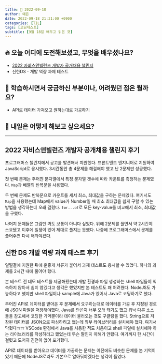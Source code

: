 ```yaml
---
title: 📸 2022-09-18
author: 예은
date: 2022-09-18 21:31:00 +0900
categories: [TIL]
tags: [코딩테스트]
subtitle: [9월 18일 배우고 읽은 것]
---
```


## 🔥 오늘 어디에 도전해보셨고, 무엇을 배우셨나요?

- [2022 자비스앤빌런즈 개발자 공개채용 챌린지](https://career.programmers.co.kr/competitions/2726)
- 신한DS - 개발 역량 과제 테스트

## 🌊 학습하시면서 궁금하신 부분이나, 어려웠던 점은 뭘까요?

- API로 데이터 가져오고 원하는대로 가공하기

## 🌟 내일은 어떻게 해보고 싶으세요?

---

## 2022 자비스앤빌런즈 개발자 공개채용 챌린지 후기

프로그래머스 챌린지에서 공고를 발견해서 지원했다. 프론트엔드 엔지니어로 지원하여 JavaScript로 응시했다. 3시간동안 총 4문제를 해결해야 했고 난 2문제만 성공했다.

첫 번째 문제는 주어진 문자열에서 특정 문자열 갯수에 따라 카운트를 측정하는 문제였다. `Map`과 배열의 반복문을 사용했다.

두 번째 문제도 반복문으로 카운트를 세서 최소, 최대값을 구하는 문제였다. 여기서도 `Map`을 사용했는데 Map에서 value가 Number일 때 최소 최대값을 쉽게 구할 수 있는 방법을 생각하는데 오래 걸렸다. `for...of`로 모든 key-value를 비교해서 최소, 최대값을 구했다.

나머지 문제들은 그림만 봐도 보통이 아니다 싶었다. 위에 2문제를 풀면서 약 2시간이 소요됐고 이후에 일정이 있어 제대로 풀지는 못했다. 나중에 프로그래머스에서 문제를 풀어주면 다시 해봐야겠다.

## 신한 DS 개발 역량 과제 테스트 후기

얼떨결에 지원한 뒤에 운좋게 서류가 붙어서 과제 테스트도 응시할 수 있었다. 하나의 과제를 2시간 내에 풀어야 했다.

본 테스트 전 데모 테스트를 제공해줬는데 개발 환경과 파일 생성하는 shell 파일들이 익숙하지 않아서 쉽지 않겠다고 생각은 했었지만 본 테스트도 꽤 어려웠다. NodeJS도 가능하다고 했지만 shell 파일이나 sample에 Java가 있어서 Java로 코딩하기로 했다.

주어진 API로 데이터를 받아온 후 문제에서 요구하는대로 데이터를 가공 후 지정된 경로에 JSON 파일을 저장해야했다. Java를 안쓴지 너무 오래 돼기도 했고 워낙 다른 소스들을 참고해서 코딩한 기억뿐이라 데이터 불러오는 것도 구글링을 했다. String으로 저장된 데이터를 JSON으로 파싱하려고 했는데 외부 라이브러리를 설치해야 했다. 여기서 막혔다ㅠㅠ VSCode 환경에서 Java를 사용한 적도 처음이고 shell 파일에 설치해야 하는 라이브러리를 작성하라고 했었는데 무슨 말인지 이해가 안됐다. 여기까지 한 시간이 걸렸고 도저히 진전이 없어 포기했다.

API로 데이터를 받아오고 데이터를 가공하는 문제는 이전에도 비슷한 문제를 본 기억이 있기 때문에 NodeJS로라도 기본으로 알아둬야겠다는 생각이 들었다.
